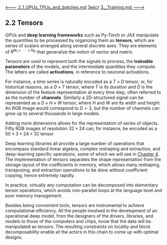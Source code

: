 [<---   2_1_GPUs_TPUs_and_batches.md](2_1_GPUs_TPUs_and_batches.md)         [Зміст](README.md)          [3__Training.md    --->](3__Training.md) 

## 2.2    Tensors

GPUs and **deep learning frameworks** such as Py-Torch or JAX manipulate the quantities to be processed by organizing them as **tensors**, which are series of scalars arranged along several discrete axes. They are elements of $R^{N_1×···×N_D}$ that generalize the notion of vector and matrix.

Tensors are used to represent both the signals to process, the **trainable parameters** of the models, and the intermediate quantities they compute. The latters are called **activations**, in reference to
neuronal activations.

For instance, a time series is naturally encoded as a $T×D$ tensor, or, for historical reasons, as a $D×T$ tensor, where $T$ is its duration and $D$ is the dimension of the feature representation at every time step, often referred to as the number of **channels**. Similarly a 2D-structured signal can be represented as a $D×H×W$ tensor, where $H$ and $W$ are its width and height. An RGB image would correspond to $D=3$, but the number of channels can grow up to several thousands in large models.

Adding more dimensions allows for the representation of series of objects. Fifty RGB images of resolution $32×24$ can, for instance, be encoded as a $50×3×24×32$ tensor

Deep learning libraries all provide a large number of operations that encompass standard linear algebra, complex reshaping and extraction, and deep-learning specific operations, some of which we will see in [Chapter 4](4__Model_components.md). The implementation of tensors separates the shape representation from the storage layout of the coefficients in memory, which allows many reshaping, transposing, and extraction operations to be done without coefficient copying, hence extremely rapidly.

In practice, virtually any computation can be decomposed into elementary tensor operations, which avoids non-parallel loops at the language level and poor memory management.

Besides being convenient tools, tensors are instrumental to achieve computational efficiency. All the people involved in the development of an operational deep model, from the designers of the drivers, libraries, and models to those of the computers and chips, know that the data will be manipulated as tensors. The resulting constraints on locality and block decomposability enable all the actors in this chain to come up with optimal designs.
